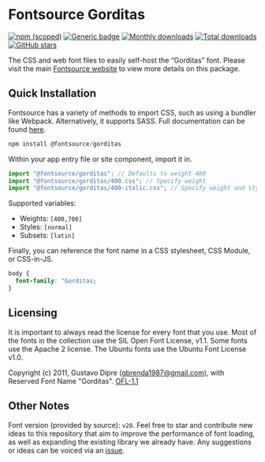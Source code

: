 # Fontsource Gorditas

[![npm (scoped)](https://img.shields.io/npm/v/@fontsource/gorditas?color=brightgreen)](https://www.npmjs.com/package/@fontsource/gorditas) [![Generic badge](https://img.shields.io/badge/fontsource-passing-brightgreen)](https://github.com/fontsource/fontsource) [![Monthly downloads](https://badgen.net/npm/dm/@fontsource/gorditas)](https://github.com/fontsource/fontsource) [![Total downloads](https://badgen.net/npm/dt/@fontsource/gorditas)](https://github.com/fontsource/fontsource) [![GitHub stars](https://img.shields.io/github/stars/fontsource/fontsource.svg?style=social&label=Star)](https://github.com/fontsource/fontsource/stargazers)

The CSS and web font files to easily self-host the “Gorditas” font. Please visit the main [Fontsource website](https://fontsource.org/fonts/gorditas) to view more details on this package.

## Quick Installation

Fontsource has a variety of methods to import CSS, such as using a bundler like Webpack. Alternatively, it supports SASS. Full documentation can be found [here](https://beta.fontsource.org/docs/getting-started/introduction).

```javascript
npm install @fontsource/gorditas
```

Within your app entry file or site component, import it in.

```javascript
import "@fontsource/gorditas"; // Defaults to weight 400
import "@fontsource/gorditas/400.css"; // Specify weight
import "@fontsource/gorditas/400-italic.css"; // Specify weight and style

```

Supported variables:
- Weights: `[400,700]`
- Styles: `[normal]`
- Subsets: `[latin]`

Finally, you can reference the font name in a CSS stylesheet, CSS Module, or CSS-in-JS.

```css
body {
  font-family: "Gorditas;
}
```

## Licensing
It is important to always read the license for every font that you use.
Most of the fonts in the collection use the SIL Open Font License, v1.1. Some fonts use the Apache 2 license. The Ubuntu fonts use the Ubuntu Font License v1.0.

Copyright (c) 2011, Gustavo Dipre (gbrenda1987@gmail.com), with Reserved Font Name "Gorditas".
[OFL-1.1](http://scripts.sil.org/OFL)

## Other Notes
Font version (provided by source): `v20`.
Feel free to star and contribute new ideas to this repository that aim to improve the performance of font loading, as well as expanding the existing library we already have. Any suggestions or ideas can be voiced via an [issue](https://github.com/fontsource/fontsource/issues).